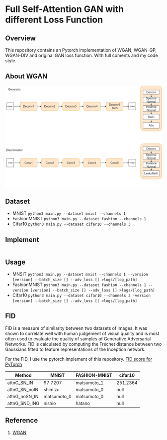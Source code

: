 # Full Self-Attention GAN with different Loss Function
## Overview
This repository contains an Pytorch implementation of WGAN, WGAN-GP, WGAN-DIV and original GAN loss function.
With full coments and my code style.

## About WGAN
![structure](img/network_structure.png)
## Dataset 
- MNIST
`python3 main.py --dataset mnist --channels 1`
- FashionMNIST
`python3 main.py --dataset fashion --channels 1`
- Cifar10
`python3 main.py --dataset cifar10 --channels 3`

## Implement
``` python

```
## Usage
- MNSIT
`python3 main.py --dataset mnist --channels 1 --version [version] --batch_size [] --adv_loss [] >logs/[log_path]`
- FashionMNIST
`python3 main.py --dataset fashion --channels 1 --version [version] --batch_size [] --adv_loss [] >logs/[log_path]`
- Cifar10
`python3 main.py --dataset cifar10 --channels 3 -version [version] --batch_size [] --adv_loss [] >logs/[log_path]`

## FID
FID is a measure of similarity between two datasets of images. It was shown to correlate well with human judgement of visual quality and is most often used to evaluate the quality of samples of Generative Adversarial Networks. FID is calculated by computing the Fréchet distance between two Gaussians fitted to feature representations of the Inception network.

For the FID, I use the pytorch implement of this repository. [FID score for PyTorch](https://github.com/mseitzer/pytorch-fid)

| Method | MNIST | FASHION-MNIST | cifar10 |
| ---- | ---- | ---- | ---- |
| attnG_SN_IN | 97.7207 | matsumoto_1 |  251.2364 |
| attnG_SN_noIN | shimizu | matsumoto_0 | null |
| attnG_noSN_IN | matsumoto_0 | matsumoto_0 | null |
| attnG_SND_ING | nishio | hatano | null |

<!-- | fullattn_wgangp_ori | 110.4787 | null | null | -->

## Reference
1. [WGAN](https://arxiv.org/abs/1701.07875)
